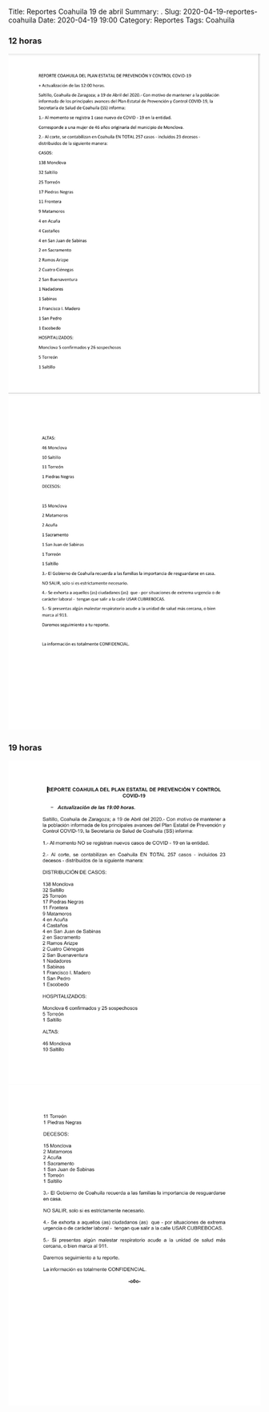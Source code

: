 Title: Reportes Coahuila 19 de abril
Summary: .
Slug: 2020-04-19-reportes-coahuila
Date: 2020-04-19 19:00
Category: Reportes
Tags: Coahuila


### 12 horas

![12 horas 1](/reportes/coahuila/coahuila-2020-04-19-1200-1.jpg)
![12 horas 2](/reportes/coahuila/coahuila-2020-04-19-1200-2.jpg)

### 19 horas

![19 horas 1](/reportes/coahuila/coahuila-2020-04-19-1900-1.jpg)
![19 horas 2](/reportes/coahuila/coahuila-2020-04-19-1900-2.jpg)
